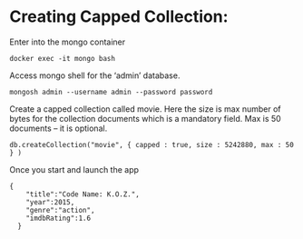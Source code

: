 # Creating Capped Collection:

Enter into the mongo container

```
docker exec -it mongo bash
```

Access mongo shell for the ‘admin’ database.

```
mongosh admin --username admin --password password
```

Create a capped collection called movie. Here the size is max number of bytes for the collection documents which is a mandatory field. Max is 50 documents – it is optional.

```
db.createCollection("movie", { capped : true, size : 5242880, max : 50 } )
```

Once you start and launch the app

```
{
    "title":"Code Name: K.O.Z.",
    "year":2015,
    "genre":"action",
    "imdbRating":1.6
  }
```